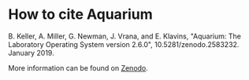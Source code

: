 How to cite Aquarium
===

B. Keller, A. Miller, G. Newman, J. Vrana, and E. Klavins,
"Aquarium: The Laboratory Operating System version 2.6.0",
10.5281/zenodo.2583232. January 2019.

More information can be found on [Zenodo](https://zenodo.org/record/2583232).
